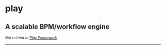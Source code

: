 # play

## A scalable BPM/workflow engine

<small>*Not related to [Play Framework](https://www.playframework.com/)*</small>

___
